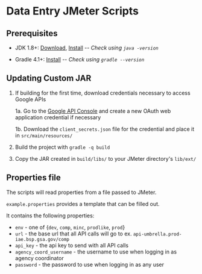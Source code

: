 # Data Entry JMeter Scripts

## Prerequisites

- JDK 1.8+: [Download](http://www.oracle.com/technetwork/java/javase/downloads/index.html), [Install](http://docs.oracle.com/javase/8/docs/technotes/guides/install/install_overview.html) -- *Check using `java -version`*

- Gradle 4.1+: [Install](https://gradle.org/install/) -- *Check using `gradle --version`*

## Updating Custom JAR

1. If building for the first time, download credentials necessary to access Google APIs

    1a. Go to the [Google API Console](https://console.developers.google.com/) and create a new OAuth web application credential if necessary
    
    1b. Download the `client_secrets.json` file for the credential and place it in `src/main/resources/`
    
2. Build the project with `gradle -q build`

3. Copy the JAR created in `build/libs/` to your JMeter directory's `lib/ext/`

## Properties file

The scripts will read properties from a file passed to JMeter.

`example.properties` provides a template that can be filled out.

It contains the following properties:

* `env` - one of {`dev`, `comp`, `minc`, `prodlike`, `prod`}
* `url` - the base url that all API calls will go to ex. `api-umbrella.prod-iae.bsp.gsa.gov/comp`
* `api_key` - the api key to send with all API calls
* `agency_coord_username` - the username to use when logging in as agency coordinator
* `password` - the password to use when logging in as any user

